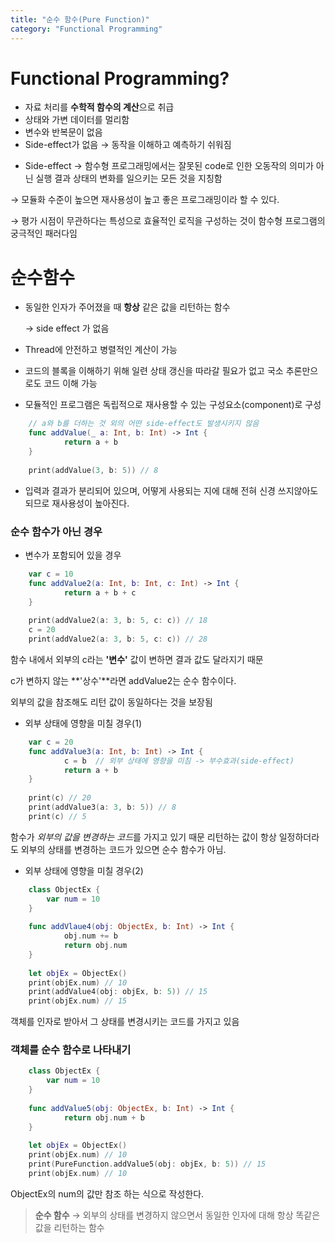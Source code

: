 ```yaml
---
title: "순수 함수(Pure Function)"
category: "Functional Programming"
---
```


# Functional Programming?

- 자료 처리를 **수학적 함수의 계산**으로 취급
- 상태와 가변 데이터를 멀리함
- 변수와 반복문이 없음
- Side-effect가 없음 → 동작을 이해하고 예측하기 쉬워짐

 * Side-effect → 함수형 프로그래밍에서는 잘못된 code로 인한 오동작의 의미가 아닌 실행 결과 상태의 변화를 일으키는 모든 것을 지칭함

→ 모듈화 수준이 높으면 재사용성이 높고 좋은 프로그래밍이라 할 수 있다.

→ 평가 시점이 무관하다는 특성으로 효율적인 로직을 구성하는 것이 함수형 프로그램의 궁극적인 패러다임

# 순수함수

- 동일한 인자가 주어졌을 때 **항상** 같은 값을 리턴하는 함수

    → side effect 가 없음

- Thread에 안전하고 병렬적인 계산이 가능
- 코드의 블록을 이해하기 위해 일련 상태 갱신을 따라갈 필요가 없고 국소 추론만으로도 코드 이해 가능
- 모듈적인 프로그램은 독립적으로 재사용할 수 있는 구성요소(component)로 구성

```swift
    // a와 b를 더하는 것 외의 어떤 side-effect도 발생시키지 않음
    func addValue(_ a: Int, b: Int) -> Int {
            return a + b
    }
    
    print(addValue(3, b: 5)) // 8
```
- 입력과 결과가 분리되어 있으며, 어떻게 사용되는 지에 대해 전혀 신경 쓰지않아도 되므로 재사용성이 높아진다.

### 순수 함수가 아닌 경우

- 변수가 포함되어 있을 경우

```swift
    var c = 10
    func addValue2(a: Int, b: Int, c: Int) -> Int {
            return a + b + c
    }
    
    print(addValue2(a: 3, b: 5, c: c)) // 18
    c = 20
    print(addValue2(a: 3, b: 5, c: c)) // 28
```

함수 내에서 외부의 c라는 **'변수'** 값이 변하면 결과 값도 달라지기 때문

c가 변하지 않는 **'상수'**라면 addValue2는 순수 함수이다.

외부의 값을 참조해도 리턴 값이 동일하다는 것을 보장됨

- 외부 상태에 영향을 미칠 경우(1)

```swift
    var c = 20
    func addValue3(a: Int, b: Int) -> Int {
            c = b  // 외부 상태에 영향을 미침 -> 부수효과(side-effect)
            return a + b
    }
    
    print(c) // 20
    print(addValue3(a: 3, b: 5)) // 8
    print(c) // 5
```

함수가 *외부의 값을 변경하는 코드*를 가지고 있기 때문
리턴하는 값이 항상 일정하더라도 외부의 상태를 변경하는 코드가 있으면 순수 함수가 아님.

- 외부 상태에 영향을 미칠 경우(2)

```swift
    class ObjectEx {
        var num = 10
    }
    
    func addVlaue4(obj: ObjectEx, b: Int) -> Int {
            obj.num += b
            return obj.num
    }
    
    let objEx = ObjectEx()
    print(objEx.num) // 10
    print(addValue4(obj: objEx, b: 5)) // 15
    print(objEx.num) // 15
```
객체를 인자로 받아서 그 상태를 변경시키는 코드를 가지고 있음

### 객체를 순수 함수로 나타내기
```swift
    class ObjectEx {
        var num = 10
    }
    
    func addValue5(obj: ObjectEx, b: Int) -> Int {
            return obj.num + b
    }
    
    let objEx = ObjectEx()
    print(objEx.num) // 10
    print(PureFunction.addValue5(obj: objEx, b: 5)) // 15
    print(objEx.num) // 10
```
ObjectEx의 num의 값만 참조 하는 식으로 작성한다.

> **순수 함수** → 외부의 상태를 변경하지 않으면서 동일한 인자에 대해 항상 똑같은 값을 리턴하는 함수
